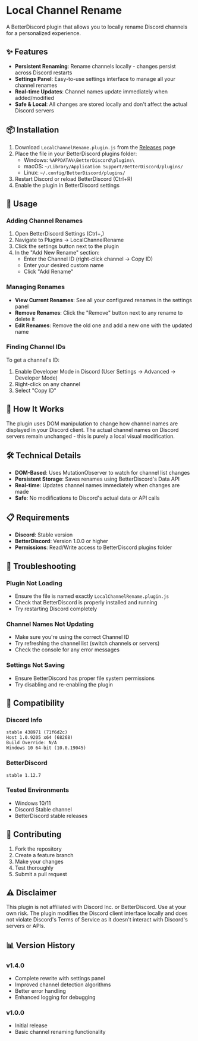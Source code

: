 # Local Channel Rename

A BetterDiscord plugin that allows you to locally rename Discord channels for a personalized experience.

## ✨ Features

- **Persistent Renaming**: Rename channels locally - changes persist across Discord restarts
- **Settings Panel**: Easy-to-use settings interface to manage all your channel renames
- **Real-time Updates**: Channel names update immediately when added/modified
- **Safe & Local**: All changes are stored locally and don't affect the actual Discord servers

## 📦 Installation

1. Download `LocalChannelRename.plugin.js` from the [Releases](https://github.com/thenightmvre/LocalChannelRename/releases/tag/DiscordPlugin) page
2. Place the file in your BetterDiscord plugins folder:
   - Windows: `%APPDATA%\BetterDiscord\plugins\`
   - macOS: `~/Library/Application Support/BetterDiscord/plugins/`
   - Linux: `~/.config/BetterDiscord/plugins/`
3. Restart Discord or reload BetterDiscord (Ctrl+R)
4. Enable the plugin in BetterDiscord settings

## 🚀 Usage

### Adding Channel Renames

1. Open BetterDiscord Settings (Ctrl+,)
2. Navigate to Plugins → LocalChannelRename
3. Click the settings button next to the plugin
4. In the "Add New Rename" section:
   - Enter the Channel ID (right-click channel → Copy ID)
   - Enter your desired custom name
   - Click "Add Rename"

### Managing Renames

- **View Current Renames**: See all your configured renames in the settings panel
- **Remove Renames**: Click the "Remove" button next to any rename to delete it
- **Edit Renames**: Remove the old one and add a new one with the updated name

### Finding Channel IDs

To get a channel's ID:
1. Enable Developer Mode in Discord (User Settings → Advanced → Developer Mode)
2. Right-click on any channel
3. Select "Copy ID"

## 🔧 How It Works

The plugin uses DOM manipulation to change how channel names are displayed in your Discord client. The actual channel names on Discord servers remain unchanged - this is purely a local visual modification.

## 🛠️ Technical Details

- **DOM-Based**: Uses MutationObserver to watch for channel list changes
- **Persistent Storage**: Saves renames using BetterDiscord's Data API
- **Real-time**: Updates channel names immediately when changes are made
- **Safe**: No modifications to Discord's actual data or API calls

## 📋 Requirements

- **Discord**: Stable version
- **BetterDiscord**: Version 1.0.0 or higher
- **Permissions**: Read/Write access to BetterDiscord plugins folder

## 🐛 Troubleshooting

### Plugin Not Loading
- Ensure the file is named exactly `LocalChannelRename.plugin.js`
- Check that BetterDiscord is properly installed and running
- Try restarting Discord completely

### Channel Names Not Updating
- Make sure you're using the correct Channel ID
- Try refreshing the channel list (switch channels or servers)
- Check the console for any error messages

### Settings Not Saving
- Ensure BetterDiscord has proper file system permissions
- Try disabling and re-enabling the plugin

## 📄 Compatibility

### Discord Info
```
stable 438971 (71f6d2c)
Host 1.0.9205 x64 (68268)
Build Override: N/A
Windows 10 64-bit (10.0.19045)
```

### BetterDiscord
```
stable 1.12.7
```

### Tested Environments
- Windows 10/11
- Discord Stable channel
- BetterDiscord stable releases

## 🤝 Contributing

1. Fork the repository
2. Create a feature branch
3. Make your changes
4. Test thoroughly
5. Submit a pull request

## ⚠️ Disclaimer

This plugin is not affiliated with Discord Inc. or BetterDiscord. Use at your own risk. The plugin modifies the Discord client interface locally and does not violate Discord's Terms of Service as it doesn't interact with Discord's servers or APIs.

## 📊 Version History

### v1.4.0
- Complete rewrite with settings panel
- Improved channel detection algorithms
- Better error handling
- Enhanced logging for debugging

### v1.0.0
- Initial release
- Basic channel renaming functionality
